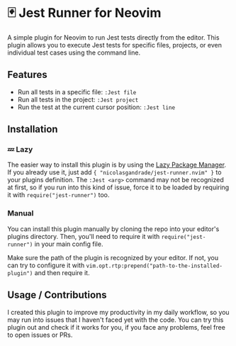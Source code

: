 # 🃏 Jest Runner for Neovim

A simple plugin for Neovim to run Jest tests directly from the editor. 
This plugin allows you to execute Jest tests for specific files, projects, or even individual test cases using the command line.

## Features
- Run all tests in a specific file: `:Jest file`
- Run all tests in the project: `:Jest project`
- Run the test at the current cursor position: `:Jest line`

## Installation

### 💤 Lazy
The easier way to install this plugin is by using the [Lazy Package Manager](https://github.com/folke/lazy.nvim). If you already use it, just add `{ "nicolasgandrade/jest-runner.nvim" }` to your plugins definition. The `:Jest <arg>` command may not be recognized at first, so if you run into this kind of issue, force it to be loaded by requiring it with `require("jest-runner")` too.

### Manual
You can install this plugin manually by cloning the repo into your editor's plugins directory. Then, you'll need to require it with `require("jest-runner")` in your main config file.

Make sure the path of the plugin is recognized by your editor. If not, you can try to configure it with `vim.opt.rtp:prepend("path-to-the-installed-plugin")` and then require it.

## Usage / Contributions
I created this plugin to improve my productivity in my daily workflow, so you may run into issues that I haven't faced yet with the code. You can try this plugin out and check if it works for you, if you face any problems, feel free to open issues or PRs.

